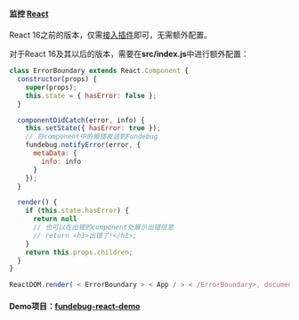 #### 监控 [React](https://facebook.github.io/react/)

React 16之前的版本，仅需[接入插件](../integration/npm.md)即可，无需额外配置。

对于React 16及其以后的版本，需要在**src/index.js**中进行额外配置：

```javascript
class ErrorBoundary extends React.Component {
  constructor(props) {
    super(props);
    this.state = { hasError: false };
  }

  componentDidCatch(error, info) {
    this.setState({ hasError: true });
    // 将component中的报错发送到Fundebug
    fundebug.notifyError(error, {
      metaData: {
        info: info
      }
    });
  }

  render() {
    if (this.state.hasError) {
      return null
      // 也可以在出错的component处展示出错信息
      // return <h1>出错了!</h1>;
    }
    return this.props.children;
  }
}

ReactDOM.render( < ErrorBoundary > < App / > < /ErrorBoundary>, document.getElementById('root'));
```

#### Demo项目：[fundebug-react-demo](https://github.com/Fundebug/fundebug-react-demo) 